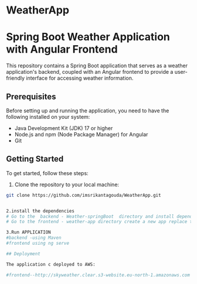 # WeatherApp
# Spring Boot Weather Application with Angular Frontend

This repository contains a Spring Boot application that serves as a weather application's backend, coupled with an Angular frontend to provide a user-friendly interface for accessing weather information.

## Prerequisites

Before setting up and running the application, you need to have the following installed on your system:

- Java Development Kit (JDK) 17 or higher
- Node.js and npm (Node Package Manager) for Angular
- Git

## Getting Started

To get started, follow these steps:

1. Clone the repository to your local machine:

```bash
git clone https://github.com/imsrikantagouda/WeatherApp.git


2.install the dependencies
# Go to the  backend - Weather-springBoot  directory and install dependencies
# Go to the frontend - weather-app directory create a new app replace the src folder into the  your new application and install dependenciess

3.Run APPLICATION
#backend -using Maven
#frontend using ng serve

## Deployment

The application c deployed to AWS:

#frontend--http://skyweather.clear.s3-website.eu-north-1.amazonaws.com


